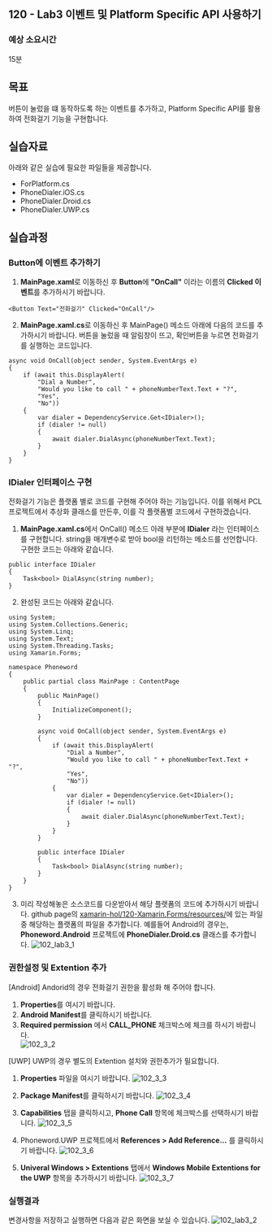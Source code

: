 ## 120 - Lab3 이벤트 및 Platform Specific API 사용하기 
### 예상 소요시간
15분

## 목표
버튼이 눌렀을 떄 동작하도록 하는 이벤트를 추가하고, Platform Specific API를 활용하여 전화걸기 기능을 구현합니다. 

## 실습자료
아래와 같은 실습에 필요한 파일들을 제공합니다.
* ForPlatform.cs
* PhoneDialer.iOS.cs
* PhoneDialer.Droid.cs
* PhoneDialer.UWP.cs

## 실습과정
### Button에 이벤트 추가하기
1. **MainPage.xaml**로 이동하신 후 **Button**에 **"OnCall"** 이라는 이름의 **Clicked 이벤트**를 추가하시기 바랍니다. 
```
<Button Text="전화걸기" Clicked="OnCall"/>
```

2. **MainPage.xaml.cs**로 이동하신 후 MainPage() 메소드 아래에 다음의 코드를 추가하시기 바랍니다. 버튼을 눌렀을 때 알림창이 뜨고, 확인버튼을 누르면 전화걸기를 실행하는 코드입니다. 
```
async void OnCall(object sender, System.EventArgs e)
{
    if (await this.DisplayAlert(
        "Dial a Number",
        "Would you like to call " + phoneNumberText.Text + "?",
        "Yes",
        "No"))
    {
        var dialer = DependencyService.Get<IDialer>();
        if (dialer != null)
        {
            await dialer.DialAsync(phoneNumberText.Text);
        }
    }
}
```

### IDialer 인터페이스 구현
전화걸기 기능은 플랫폼 별로 코드를 구현해 주어야 하는 기능입니다. 이를 위해서 PCL 프로젝트에서 추상화 클래스를 만든후, 이를 각 플랫폼별 코드에서 구현하겠습니다. 

1. **MainPage.xaml.cs**에서 OnCall() 메소드 아래 부분에 **IDialer** 라는 인터페이스를 구현합니다. string을 매개변수로 받아 bool을 리턴하는 메소드를 선언합니다. 
구현한 코드는 아래와 같습니다. 
```
public interface IDialer
{
    Task<bool> DialAsync(string number);
}
```

2. 완성된 코드는 아래와 같습니다. 
```
using System;
using System.Collections.Generic;
using System.Linq;
using System.Text;
using System.Threading.Tasks;
using Xamarin.Forms;

namespace Phoneword
{
    public partial class MainPage : ContentPage
    {
        public MainPage()
        {
            InitializeComponent();            
        }

        async void OnCall(object sender, System.EventArgs e)
        {
            if (await this.DisplayAlert(
                "Dial a Number",
                "Would you like to call " + phoneNumberText.Text + "?",
                "Yes",
                "No"))
            {
                var dialer = DependencyService.Get<IDialer>();
                if (dialer != null)
                {
                    await dialer.DialAsync(phoneNumberText.Text);
                }
            }
        }

        public interface IDialer
        {
            Task<bool> DialAsync(string number);
        }        
    }
}
```

3. 미리 작성해놓은 소스코드를 다운받아서 해당 플랫폼의 코드에 추가하시기 바랍니다. github page의 [xamarin-hol/120-Xamarin.Forms/resources/](https://github.com/angie4u/xamarin-hol/tree/master/120-Xamarin.Forms/resources)에 있는 파일 중 해당하는 플랫폼의 파일을 추가합니다. 예를들어 Android의 경우는, **Phoneword.Android** 프로젝트에 **PhoneDialer.Droid.cs** 클래스를 추가합니다. 
![102_lab3_1](./images/120_lab3_1.png)

### 권한설정 및 Extention 추가
[Android]
Andorid의 경우 전화걸기 권한을 활성화 해 주어야 합니다.
1. **Properties**를 여시기 바랍니다.
2. **Android Manifest**를 클릭하시기 바랍니다. 
3. **Required permission** 에서 **CALL_PHONE** 체크박스에 체크를 하시기 바랍니다.  
![102_3_2](./images/102_3_2.PNG)

[UWP]
UWP의 경우 별도의 Extention 설치와 권한추가가 필요합니다.

1. **Properties** 파일을 여시기 바랍니다.
![102_3_3](./images/102_3_3.PNG)

2. **Package Manifest**를 클릭하시기 바랍니다.
![102_3_4](./images/102_3_4.PNG)

3. **Capabilities** 탭을 클릭하시고, **Phone Call** 항목에 체크박스를 선택하시기 바랍니다.
![102_3_5](./images/102_3_5.PNG)

4. Phoneword.UWP 프로젝트에서 **References > Add Reference...** 를 클릭하시기 바랍니다. 
![102_3_6](./images/102_3_6.PNG)

5. **Univeral Windows > Extentions** 탭에서 **Windows Mobile Extentions for the UWP** 항목을 추가하시기 바랍니다. 
![102_3_7](./images/102_3_7.PNG)

### 실행결과
변경사항을 저장하고 실행하면 다음과 같은 화면을 보실 수 있습니다. 
![102_lab3_2](./images/120_lab3_2.png)